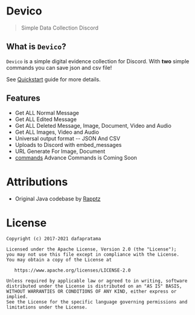 # Devico
> Simple Data Collection Discord

## What is `Devico`?

`Devico` is a simple digital evidence collection for Discord. With **two** simple commands you can save json and csv file!

See [Quickstart](quickstart.md) guide for more details.

## Features

* Get ALL Normal Message
* Get ALL Edited Message
* Get ALL Deleted Message, Image, Document, Video and Audio
* Get ALL Images, Video and Audio
* Universal output format -- JSON And CSV
* Uploads to Discord with embed_messages
* URL Generate For Image, Document
* [commands](commands.md) Advance Commands is Coming Soon


# Attributions <!-- {docsify-ignore} -->

- Original Java codebase by [Rapptz](https://github.com/Rapptz/discord.py)

# License

```
Copyright (c) 2017-2021 dafapratama

Licensed under the Apache License, Version 2.0 (the "License");
you may not use this file except in compliance with the License.
You may obtain a copy of the License at

   https://www.apache.org/licenses/LICENSE-2.0

Unless required by applicable law or agreed to in writing, software
distributed under the License is distributed on an "AS IS" BASIS,
WITHOUT WARRANTIES OR CONDITIONS OF ANY KIND, either express or implied.
See the License for the specific language governing permissions and
limitations under the License.
```

